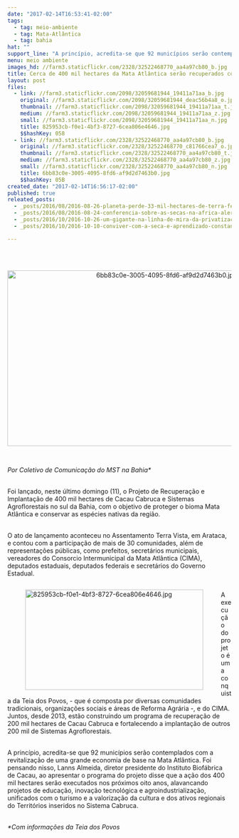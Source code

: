 ```yaml
---
date: "2017-02-14T16:53:41-02:00"
tags:
  - tag: meio-ambiente
  - tag: Mata-Atlântica
  - tag: bahia
hat: ""
support_line: "A princípio, acredita-se que 92 municípios serão contemplados com a revitalização de uma grande economia de base na Mata Atlântica"
menu: meio ambiente
images_hd: //farm3.staticflickr.com/2328/32522468770_aa4a97cb80_b.jpg
title: Cerca de 400 mil hectares da Mata Atlântica serão recuperados com sistemas agroflorestais
layout: post
files:
  - link: //farm3.staticflickr.com/2098/32059681944_19411a71aa_b.jpg
    original: //farm3.staticflickr.com/2098/32059681944_deac56b4a8_o.jpg
    thumbnail: //farm3.staticflickr.com/2098/32059681944_19411a71aa_t.jpg
    medium: //farm3.staticflickr.com/2098/32059681944_19411a71aa_z.jpg
    small: //farm3.staticflickr.com/2098/32059681944_19411a71aa_n.jpg
    title: 825953cb-f0e1-4bf3-8727-6cea806e4646.jpg
    $$hashKey: 058
  - link: //farm3.staticflickr.com/2328/32522468770_aa4a97cb80_b.jpg
    original: //farm3.staticflickr.com/2328/32522468770_c81766cea7_o.jpg
    thumbnail: //farm3.staticflickr.com/2328/32522468770_aa4a97cb80_t.jpg
    medium: //farm3.staticflickr.com/2328/32522468770_aa4a97cb80_z.jpg
    small: //farm3.staticflickr.com/2328/32522468770_aa4a97cb80_n.jpg
    title: 6bb83c0e-3005-4095-8fd6-af9d2d7463b0.jpg
    $$hashKey: 05B
created_date: "2017-02-14T16:56:17-02:00"
published: true
releated_posts:
  - _posts/2016/08/2016-08-26-planeta-perde-33-mil-hectares-de-terra-fertil-por-dia.md
  - _posts/2016/08/2016-08-24-conferencia-sobre-as-secas-na-africa-alerta-para-os-impactos-do-clima-no-continente.md
  - _posts/2016/10/2016-10-26-um-gigante-na-linha-de-mira-da-privatizacao.md
  - _posts/2016/10/2016-10-10-conviver-com-a-seca-e-aprendizado-constante-do-povo-do-semiarido.md

---
```

<p><br />
&nbsp;</p>

<p style="text-align:center"><img alt="6bb83c0e-3005-4095-8fd6-af9d2d7463b0.jpg" height="394" src="//farm3.staticflickr.com/2328/32522468770_aa4a97cb80_b.jpg" width="700" /></p>

<p>&nbsp;</p>

<p><em>Por Coletivo de Comunica&ccedil;&atilde;o do MST na Bahia*</em></p>

<p><br />
Foi lan&ccedil;ado, neste &uacute;ltimo domingo (11), o Projeto de Recupera&ccedil;&atilde;o e Implanta&ccedil;&atilde;o de 400 mil hectares de Cacau Cabruca e Sistemas Agroflorestais no sul da Bahia, com o objetivo de proteger o bioma Mata Atl&acirc;ntica e conservar as esp&eacute;cies nativas da regi&atilde;o.</p>

<p><br />
O ato de lan&ccedil;amento aconteceu no Assentamento Terra Vista, em Arataca, e contou com a participa&ccedil;&atilde;o de mais de 30 comunidades, al&eacute;m de representa&ccedil;&otilde;es p&uacute;blicas, como prefeitos, secret&aacute;rios municipais, vereadores do Consorcio Intermunicipal da Mata Atl&acirc;ntica (CIMA), deputados estaduais, deputados federais e secret&aacute;rios do Governo Estadual.</p>

<figure class="image" style="float:left"><img alt="825953cb-f0e1-4bf3-8727-6cea806e4646.jpg" height="225" src="//farm3.staticflickr.com/2098/32059681944_19411a71aa_b.jpg" width="400" />
<figcaption></figcaption>
</figure>

<p><br />
A execu&ccedil;&atilde;o do projeto &eacute; uma conquista da Teia dos Povos, - que &eacute; composta por diversas comunidades tradicionais, organiza&ccedil;&otilde;es sociais e &aacute;reas de Reforma Agr&aacute;ria -, e do CIMA. Juntos, desde 2013, est&atilde;o construindo um programa de recupera&ccedil;&atilde;o de 200 mil hectares de Cacau Cabruca e fortalecendo a implanta&ccedil;&atilde;o de outros 200 mil de Sistemas Agroflorestais.</p>

<p><br />
A princ&iacute;pio, acredita-se que 92 munic&iacute;pios ser&atilde;o contemplados com a revitaliza&ccedil;&atilde;o de uma grande economia de base na Mata Atl&acirc;ntica. Foi pensando nisso, Lanns Almeida, diretor presidente do Instituto Biof&aacute;brica de Cacau, ao apresentar o programa do projeto disse que a a&ccedil;&atilde;o dos 400 mil hectares ser&atilde;o executados nos pr&oacute;ximos oito anos, alavancando projetos de educa&ccedil;&atilde;o, inova&ccedil;&atilde;o tecnol&oacute;gica e agroindustrializa&ccedil;&atilde;o, unificados com o turismo e a valoriza&ccedil;&atilde;o da cultura e dos ativos regionais do Territ&oacute;rios inseridos no Sistema Cabruca.</p>

<p><br />
<em>*Com informa&ccedil;&otilde;es da Teia dos Povos</em></p>

